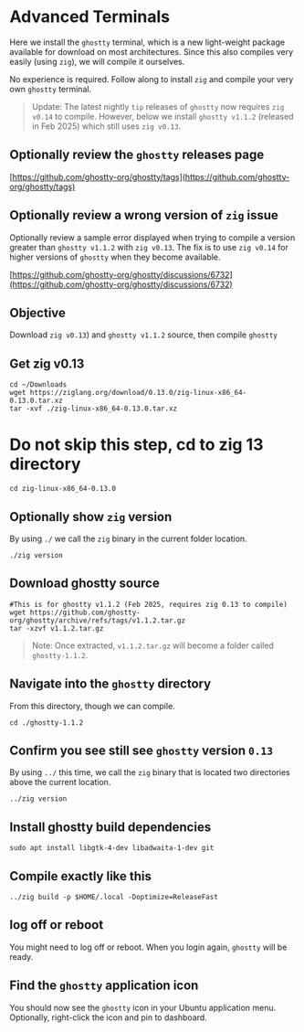 
# Advanced Terminals

Here we install the `ghostty` terminal, which is a new light-weight package
available for download on most architectures. Since this also compiles very
easily (using `zig`), we will compile it ourselves.

No experience is required. Follow along to install `zig` and compile your very own `ghostty` terminal.

> Update: The latest nightly `tip` releases of `ghostty` now requires `zig v0.14` to compile. However, below we install  `ghostty v1.1.2` (released in Feb 2025) which still uses `zig v0.13`.

## Optionally review the `ghostty` releases page

[https://github.com/ghostty-org/ghostty/tags](https://github.com/ghostty-org/ghostty/tags)

## Optionally review a wrong version of `zig` issue

Optionally review a sample error displayed when trying to compile a version greater than `ghostty v1.1.2` with `zig v0.13`. The fix is to use `zig v0.14` for higher versions of `ghostty` when they become available.

[https://github.com/ghostty-org/ghostty/discussions/6732](https://github.com/ghostty-org/ghostty/discussions/6732)


## Objective

Download `zig v0.13`) and `ghostty v1.1.2` source, then compile `ghostty`

## Get zig v0.13

    cd ~/Downloads
    wget https://ziglang.org/download/0.13.0/zig-linux-x86_64-0.13.0.tar.xz
    tar -xvf ./zig-linux-x86_64-0.13.0.tar.xz

# Do not skip this step, cd to zig 13 directory

    cd zig-linux-x86_64-0.13.0

## Optionally show `zig` version

By using `./` we call the `zig` binary in the current folder location.

    ./zig version

## Download ghostty source

    #This is for ghostty v1.1.2 (Feb 2025, requires zig 0.13 to compile)
    wget https://github.com/ghostty-org/ghostty/archive/refs/tags/v1.1.2.tar.gz
    tar -xzvf v1.1.2.tar.gz


> Note: Once extracted, `v1.1.2.tar.gz` will become a folder called `ghostty-1.1.2`.

## Navigate into the `ghostty` directory

From this directory, though we can compile.

    cd ./ghostty-1.1.2


## Confirm you see still see `ghostty` version `0.13`

By using `../` this time, we call the `zig` binary that is located
two directories above the current location.

    ../zig version


## Install ghostty build dependencies

    sudo apt install libgtk-4-dev libadwaita-1-dev git


## Compile exactly like this

    ../zig build -p $HOME/.local -Doptimize=ReleaseFast


## log off or reboot

You might need to log off or reboot.
When you login again, `ghostty` will be ready.

## Find the `ghostty` application icon

You should now see the `ghostty` icon in your Ubuntu application menu.
Optionally, right-click the icon and pin to dashboard.



